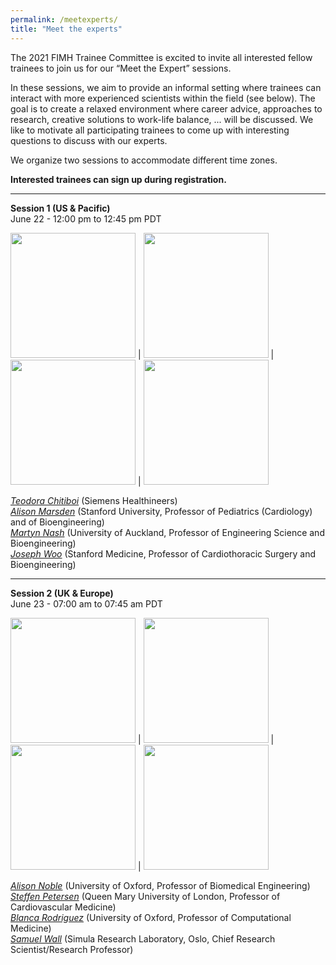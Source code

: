 ```yaml
---
permalink: /meetexperts/
title: "Meet the experts"
---
```

The 2021 FIMH Trainee Committee is excited to invite all interested fellow trainees to join us for our “Meet the Expert” sessions.

In these sessions, we aim to provide an informal setting where trainees can interact with more experienced scientists within the field (see below).
The goal is to create a relaxed environment where career advice, approaches to research, creative solutions to work-life balance, ... will be discussed.
We like to motivate all participating trainees to come up with interesting questions to discuss with our experts.

We organize two sessions to accommodate different time zones. 

**Interested trainees can sign up during registration.** 

-----------------------------
**Session 1 (US & Pacific)**  
June 22 - 12:00 pm to 12:45 pm PDT

<img src="https://i1.rgstatic.net/ii/profile.image/279228231766021-1443584606690_Q128/Teodora-Chitiboi.jpg" width="200px" /> | <img src="https://profiles.stanford.edu/proxy/api/cap/profiles/67644/resources/profilephoto/350x350.1509496354776.jpg" width="200px" /> | <img src="https://unidirectory.auckland.ac.nz/people/imageraw/martyn-nash/10307038/biggest" width="200px" /> | <img src="https://profiles.stanford.edu/proxy/api/cap/profiles/51120/resources/profilephoto/350x350.1509508190565.jpg" width="200px">

*[Teodora Chitiboi](https://scholar.google.com/citations?user=A5V06EIAAAAJ&hl=en)* (Siemens Healthineers)  
*[Alison Marsden](https://profiles.stanford.edu/alison-marsden)* (Stanford University, Professor of Pediatrics (Cardiology) and of Bioengineering)  
*[Martyn Nash](https://unidirectory.auckland.ac.nz/profile/martyn-nash)* (University of Auckland, Professor of Engineering Science and Bioengineering)  
*[Joseph Woo](https://profiles.stanford.edu/joseph-woo)* (Stanford Medicine, Professor of Cardiothoracic Surgery and Bioengineering)  

-----------------------------
**Session 2 (UK & Europe)**  
June 23 - 07:00 am to 07:45 am PDT

<img src="https://eng.ox.ac.uk/media/1490/alsion-noble-2.jpg?center=0.5,0.5714285714285714&mode=crop&width=250&height=250&rnd=132454329310000000" width="200px" /> | <img src="https://www.qmul.ac.uk/whri/media/the-william-harvey-research-institute/staff-and-students/research-staff/Petersen,-Steffen.jpg"  width="200px" /> | <img src="https://www.cs.ox.ac.uk/files/8589//Photo_Blanca_WT2016.jpg" width="200px" /> | <img src="https://www.simula.no/sites/default/files/styles/employee-detail/public/user/images/simula_-_sam_wall_0985.jpg?itok=WFSrd4xs" width="200px" />

*[Alison Noble](https://eng.ox.ac.uk/people/alison-noble/)* (University of Oxford, Professor of Biomedical Engineering)  
*[Steffen Petersen](https://www.qmul.ac.uk/whri/people/academic-staff/items/petersensteffen.html)* (Queen Mary University of London, Professor of Cardiovascular Medicine)  
*[Blanca Rodriguez](https://www.cs.ox.ac.uk/people/blanca.rodriguez/)* (University of Oxford, Professor of Computational Medicine)  
*[Samuel Wall](https://www.simula.no/people/samwall)* (Simula Research Laboratory, Oslo, Chief Research Scientist/Research Professor)  
